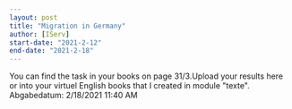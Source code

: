 ```yaml
---
layout: post
title: "Migration in Germany"
author: [IServ]
start-date: "2021-2-12"
end-date: "2021-2-18"
---
```

You can find the task in your books on page 31/3.Upload your results here or into your virtuel English books that I created in module "texte". 
Abgabedatum: 2/18/2021 11:40 AM